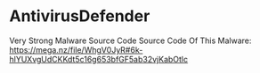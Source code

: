 # AntivirusDefender
Very Strong Malware Source Code
Source Code Of This Malware: https://mega.nz/file/WhgV0JyR#6k-hlYUXvgUdCKKdt5c16g653bfGF5ab32vjKabOtlc

